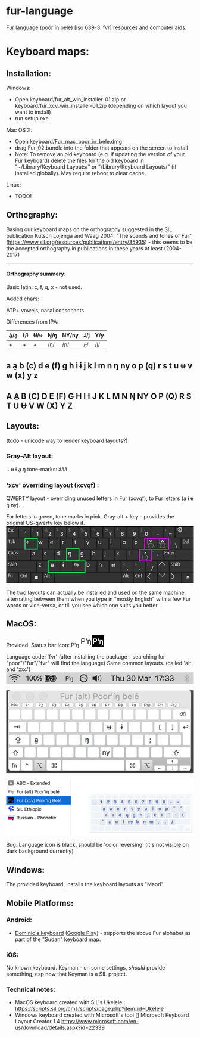 # fur-language
Fur language (poór'íŋ belé) [iso 639-3: fvr] resources and computer aids.


# Keyboard maps:

## Installation:

Windows:

* Open keyboard/fur_alt_win_installer-01.zip or keyboard/fur_xcv_win_installer-01.zip (depending on which layout you want to install)
* run setup.exe

Mac OS X:

* Open keyboard/Fur_mac_poor_in_bele.dmg
* drag Fur_02.bundle into the folder that appears on the screen to install
* Note: To remove an old keyboard (e.g. if updating the version of your Fur keyboard) delete the files for the old keyboard in "~/Library/Keyboard Layouts/" or "/Library/Keyboard Layouts/" (if installed globally). May require reboot to clear cache.

Linux:

 * TODO!

## Orthography:
Basing our keyboard maps on the orthography suggested in the SIL publication Kutsch Lojenga and Waag 2004: "The sounds and tones of Fur"
(https://www.sil.org/resources/publications/entry/35935) - this seems to be the accepted orthography in publications in these years at least (2004-2017)

----
#### Orthography summery:

Basic latin: c, f, q, x - not used.

Added chars:

ATR+ vowels, nasal consonants

Differences from IPA:

|A̲/a̱|Ɨ/ɨ|Ʉ/ʉ|Ŋ/ŋ|NY/ny|J/j|Y/y|
|-|-|-|-|-|-|-|
|+|+|+|/ŋ/|/ɲ/|/ɟ/|/j/|

a a̱ b (c) d e (f) g h i ɨ j k l m n ŋ ny o p (q) r s t u ʉ v w (x) y z
-------
A A̱ B (C) D E (F) G H I Ɨ J K L M N Ŋ NY O P (Q) R S T U Ʉ V W (X) Y Z
-------


## Layouts:
(todo - unicode way to render keyboard layouts?)
### Gray-Alt layout:
..
ʉ ɨ a̱ ŋ
tone-marks: áâǎ
### 'xcv' overriding layout (xcvqf) :
QWERTY layout - overriding unused letters in Fur (xcvqf), to Fur letters (a̱ ɨ ʉ ŋ ny).

Fur letters in green, tone marks in pink. Gray-alt + key - provides the original US-qwerty key below it.
![image of lowercase keymap](./img/kbd_zxc_01.png)

The two layouts can actually be installed and used on the same machine, alternating between them when you type in "mostly English" with a few Fur words or vice-versa, or till you see which one suits you better.


## MacOS:
Provided.
Status bar icon: P'ŋ
![image icon with transparent bg ](./img/Pn.png)![dark](./img/Pn_x.png)

 Language code: 'fvr' (after installing the package - searching for "poor"/"fur"/"fvr" will find the language) Same common layouts. (called 'alt' and 'zxc')
![image of mac status bar with P'ŋ icon](./img/fur_mac_02.png)

![image of alt-state keymap](./img/fur_mac_03.png)

![image of alt-state keymap](./img/fur_mac_01.png)

Bug: Language icon is black, should be 'color reversing' (it's not visible on dark background currently)

## Windows:
The provided keyboard, installs the keyboard layouts as "Maori"

## Mobile Platforms:

### Android:

* [Dominic's keyboard](http://dominicweb.eu/en/dictionaries/african-keyboard/) ([Google Play](https://play.google.com/store/apps/details?id=eu.dominicweb.africankeyboard)) - supports the above Fur alphabet as part of the "Sudan" keyboard map.


### iOS:
No known keyboard.
Keyman - on some settings, _should_ provide something, esp now that Keyman is a SIL project.

### Technical notes:

 * MacOS keyboard created with SIL's Ukelele :  https://scripts.sil.org/cms/scripts/page.php?item_id=Ukelele
 * Windows keyboard created with Microsoft's tool [] Microsoft Keyboard Layout Creator 1.4
 https://www.microsoft.com/en-us/download/details.aspx?id=22339
 
 
 


